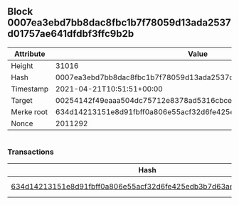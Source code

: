 ## Block 0007ea3ebd7bb8dac8fbc1b7f78059d13ada2537d01757ae641dfdbf3ffc9b2b

Attribute | Value
--- | ---
Height | 31016
Hash | 0007ea3ebd7bb8dac8fbc1b7f78059d13ada2537d01757ae641dfdbf3ffc9b2b
Timestamp | 2021-04-21T10:51:51+00:00
Target | 00254142f49eaaa504dc75712e8378ad5316cbcead634704b3734b6271167cc4
Merke root | 634d14213151e8d91fbff0a806e55acf32d6fe425edb3b7d63aeda4ed29baeaf
Nonce | 2011292

```

```

### Transactions

Hash | Amount
--- | ---
[634d14213151e8d91fbff0a806e55acf32d6fe425edb3b7d63aeda4ed29baeaf](634d14213151e8d91fbff0a806e55acf32d6fe425edb3b7d63aeda4ed29baeaf.md) | 10.00000000 SKEPTI 
